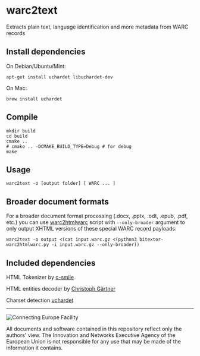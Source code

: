 # warc2text
Extracts plain text, language identification and more metadata from WARC records

## Install dependencies
On Debian/Ubuntu/Mint:
```
apt-get install uchardet libuchardet-dev
```
On Mac:
```
brew install uchardet
```

## Compile
```
mkdir build
cd build
cmake ..
# cmake .. -DCMAKE_BUILD_TYPE=Debug # for debug
make
```
## Usage
```
warc2text -o [output folder] [ WARC ... ]
```


## Broader document formats
For a broader document format processing (.docx, .pptx, .odt, .epub, .pdf, etc.) you can use [warc2htmlwarc](https://raw.githubusercontent.com/bitextor/bitextor/snake_performance/bitextor-warc2htmlwarc.py) script with `--only-broader` argument to only output XHTML versions of these special WARC record payloads:

`warc2text -o output <(cat input.warc.gz <(python3 bitextor-warc2htmlwarc.py -i input.warc.gz --only-broader))`

## Included dependencies
HTML Tokenizer by [c-smile](https://www.codeproject.com/Articles/14076/Fast-and-Compact-HTML-XML-Scanner-Tokenizer)

HTML entities decoder by [Christoph Gärtner](https://bitbucket.org/cggaertner/cstuff/src/master/entities.c)

Charset detection [uchardet](https://www.freedesktop.org/wiki/Software/uchardet/)

___

![Connecting Europe Facility](https://www.paracrawl.eu/images/logo_en_cef273x39.png)

All documents and software contained in this repository reflect only the authors' view. The Innovation and Networks Executive Agency of the European Union is not responsible for any use that may be made of the information it contains.
